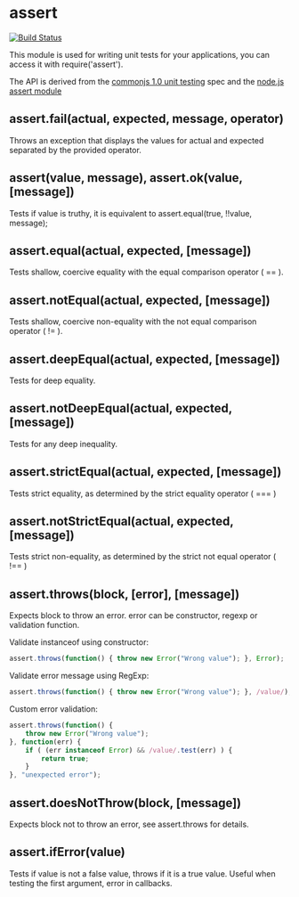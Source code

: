 # assert

[![Build Status](https://travis-ci.org/defunctzombie/commonjs-assert.svg?branch=master)](https://travis-ci.org/defunctzombie/commonjs-assert)

This module is used for writing unit tests for your applications, you can access it with require('assert').

The API is derived from the [commonjs 1.0 unit testing](http://wiki.commonjs.org/wiki/Unit_Testing/1.0) spec and the [node.js assert module](http://nodejs.org/api/assert.html)

## assert.fail(actual, expected, message, operator)
Throws an exception that displays the values for actual and expected separated by the provided operator.

## assert(value, message), assert.ok(value, [message])
Tests if value is truthy, it is equivalent to assert.equal(true, !!value, message);

## assert.equal(actual, expected, [message])
Tests shallow, coercive equality with the equal comparison operator ( == ).

## assert.notEqual(actual, expected, [message])
Tests shallow, coercive non-equality with the not equal comparison operator ( != ).

## assert.deepEqual(actual, expected, [message])
Tests for deep equality.

## assert.notDeepEqual(actual, expected, [message])
Tests for any deep inequality.

## assert.strictEqual(actual, expected, [message])
Tests strict equality, as determined by the strict equality operator ( === )

## assert.notStrictEqual(actual, expected, [message])
Tests strict non-equality, as determined by the strict not equal operator ( !== )

## assert.throws(block, [error], [message])
Expects block to throw an error. error can be constructor, regexp or validation function.

Validate instanceof using constructor:

```javascript
assert.throws(function() { throw new Error("Wrong value"); }, Error);
```

Validate error message using RegExp:

```javascript
assert.throws(function() { throw new Error("Wrong value"); }, /value/);
```

Custom error validation:

```javascript
assert.throws(function() {
    throw new Error("Wrong value");
}, function(err) {
    if ( (err instanceof Error) && /value/.test(err) ) {
        return true;
    }
}, "unexpected error");
```

## assert.doesNotThrow(block, [message])
Expects block not to throw an error, see assert.throws for details.

## assert.ifError(value)
Tests if value is not a false value, throws if it is a true value. Useful when testing the first argument, error in callbacks.
